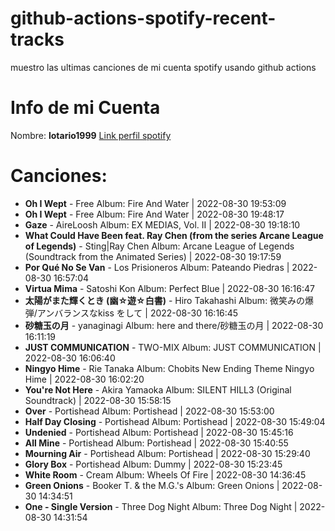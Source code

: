 # github-actions-spotify-recent-tracks
muestro las ultimas canciones de mi cuenta spotify usando github actions
# Info de mi Cuenta
Nombre: **lotario1999**
[Link perfil spotify](https://open.spotify.com/user/lotario1999)
# Canciones:

- **Oh I Wept** - Free Album: Fire And Water | 2022-08-30 19:53:09
- **Oh I Wept** - Free Album: Fire And Water | 2022-08-30 19:48:17
- **Gaze** - AireLoosh Album: EX MEDIAS, Vol. II | 2022-08-30 19:18:10
- **What Could Have Been feat. Ray Chen (from the series Arcane League of Legends)** - Sting|Ray Chen Album: Arcane League of Legends (Soundtrack from the Animated Series) | 2022-08-30 19:17:59
- **Por Qué No Se Van** - Los Prisioneros Album: Pateando Piedras | 2022-08-30 16:57:04
- **Virtua Mima** - Satoshi Kon Album: Perfect Blue | 2022-08-30 16:16:47
- **太陽がまた輝くとき (幽☆遊☆白書)** - Hiro Takahashi Album: 微笑みの爆弾/アンバランスなkiss をして | 2022-08-30 16:16:45
- **砂糖玉の月** - yanaginagi Album: here and there/砂糖玉の月 | 2022-08-30 16:11:19
- **JUST COMMUNICATION** - TWO-MIX Album: JUST COMMUNICATION | 2022-08-30 16:06:40
- **Ningyo Hime** - Rie Tanaka Album: Chobits New Ending Theme Ningyo Hime | 2022-08-30 16:02:20
- **You're Not Here** - Akira Yamaoka Album: SILENT HILL3 (Original Soundtrack) | 2022-08-30 15:58:15
- **Over** - Portishead Album: Portishead | 2022-08-30 15:53:00
- **Half Day Closing** - Portishead Album: Portishead | 2022-08-30 15:49:04
- **Undenied** - Portishead Album: Portishead | 2022-08-30 15:45:16
- **All Mine** - Portishead Album: Portishead | 2022-08-30 15:40:55
- **Mourning Air** - Portishead Album: Portishead | 2022-08-30 15:29:40
- **Glory Box** - Portishead Album: Dummy | 2022-08-30 15:23:45
- **White Room** - Cream Album: Wheels Of Fire | 2022-08-30 14:36:45
- **Green Onions** - Booker T. & the M.G.'s Album: Green Onions | 2022-08-30 14:34:51
- **One - Single Version** - Three Dog Night Album: Three Dog Night | 2022-08-30 14:31:54
